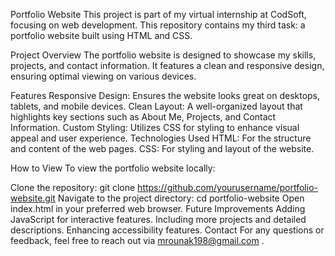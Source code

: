 Portfolio Website
This project is part of my virtual internship at CodSoft, focusing on web development. This repository contains my third task: a portfolio website built using HTML and CSS.

Project Overview
The portfolio website is designed to showcase my skills, projects, and contact information. It features a clean and responsive design, ensuring optimal viewing on various devices.

Features
Responsive Design: Ensures the website looks great on desktops, tablets, and mobile devices.
Clean Layout: A well-organized layout that highlights key sections such as About Me, Projects, and Contact Information.
Custom Styling: Utilizes CSS for styling to enhance visual appeal and user experience.
Technologies Used
HTML: For the structure and content of the web pages.
CSS: For styling and layout of the website.



How to View
To view the portfolio website locally:

Clone the repository: git clone https://github.com/yourusername/portfolio-website.git
Navigate to the project directory: cd portfolio-website
Open index.html in your preferred web browser.
Future Improvements
Adding JavaScript for interactive features.
Including more projects and detailed descriptions.
Enhancing accessibility features.
Contact
For any questions or feedback, feel free to reach out via mrounak198@gmail.com .
